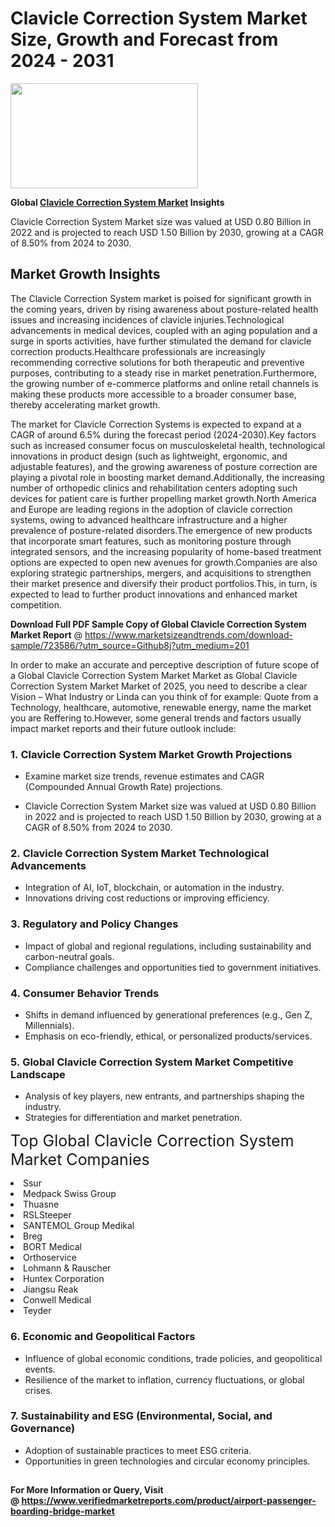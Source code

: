 <H1>Clavicle Correction System Market Size, Growth and Forecast from 2024 - 2031</H1><img class="aligncenter size-medium wp-image-584254" src="https://thirdeyenews.in/wp-content/uploads/2024/09/Global-Market-Research-300x168.jpeg" alt="" width="300" height="168" /><p><strong>Global&nbsp;<a href="https://www.marketsizeandtrends.com/download-sample/723586/?utm_source=Github8j?utm_medium=201">Clavicle Correction System Market</a> Insights</strong></p><p>Clavicle Correction System Market size was valued at USD 0.80 Billion in 2022 and is projected to reach USD 1.50 Billion by 2030, growing at a CAGR of 8.50% from 2024 to 2030.</p><p><h2>Market Growth Insights</h2> <p>The Clavicle Correction System market is poised for significant growth in the coming years, driven by rising awareness about posture-related health issues and increasing incidences of clavicle injuries.Technological advancements in medical devices, coupled with an aging population and a surge in sports activities, have further stimulated the demand for clavicle correction products.Healthcare professionals are increasingly recommending corrective solutions for both therapeutic and preventive purposes, contributing to a steady rise in market penetration.Furthermore, the growing number of e-commerce platforms and online retail channels is making these products more accessible to a broader consumer base, thereby accelerating market growth.</p> <p>The market for Clavicle Correction Systems is expected to expand at a CAGR of around 6.5% during the forecast period (2024-2030).Key factors such as increased consumer focus on musculoskeletal health, technological innovations in product design (such as lightweight, ergonomic, and adjustable features), and the growing awareness of posture correction are playing a pivotal role in boosting market demand.Additionally, the increasing number of orthopedic clinics and rehabilitation centers adopting such devices for patient care is further propelling market growth.North America and Europe are leading regions in the adoption of clavicle correction systems, owing to advanced healthcare infrastructure and a higher prevalence of posture-related disorders.The emergence of new products that incorporate smart features, such as monitoring posture through integrated sensors, and the increasing popularity of home-based treatment options are expected to open new avenues for growth.Companies are also exploring strategic partnerships, mergers, and acquisitions to strengthen their market presence and diversify their product portfolios.This, in turn, is expected to lead to further product innovations and enhanced market competition.<p><span class=""><strong>Download Full PDF Sample Copy of Global Clavicle Correction System Market Report</strong> @ <a href="https://www.marketsizeandtrends.com/download-sample/723586/?utm_source=Github8j?utm_medium=201" target="_blank">https://www.marketsizeandtrends.com/download-sample/723586/?utm_source=Github8j?utm_medium=201</a></span></p><p>In order to make an accurate and perceptive description of future scope of a Global&nbsp;Clavicle Correction System Market Market as Global&nbsp;Clavicle Correction System Market Market of 2025, you need to describe a clear Vision &ndash; What Industry or Linda can you think of for example: Quote from a Technology, healthcare, automotive, renewable energy, name the market you are Reffering to.However, some general trends and factors usually impact market reports and their future outlook include:</p><h3>1.&nbsp;<strong>Clavicle Correction System Market Growth Projections</strong></h3><ul><li>Examine market size trends, revenue estimates and CAGR (Compounded Annual Growth Rate) projections.</li><li><p>Clavicle Correction System Market size was valued at USD 0.80 Billion in 2022 and is projected to reach USD 1.50 Billion by 2030, growing at a CAGR of 8.50% from 2024 to 2030.</p></li></ul><h3>2.&nbsp;<strong>Clavicle Correction System Market Technological Advancements</strong></h3><ul><li>Integration of AI, IoT, blockchain, or automation in the industry.</li><li>Innovations driving cost reductions or improving efficiency.</li></ul><h3>3.&nbsp;<strong>Regulatory and Policy Changes</strong></h3><ul><li>Impact of global and regional regulations, including sustainability and carbon-neutral goals.</li><li>Compliance challenges and opportunities tied to government initiatives.</li></ul><h3>4.&nbsp;<strong>Consumer Behavior Trends</strong></h3><ul><li>Shifts in demand influenced by generational preferences (e.g., Gen Z, Millennials).</li><li>Emphasis on eco-friendly, ethical, or personalized products/services.</li></ul><h3>5.&nbsp;<strong>Global Clavicle Correction System Market Competitive Landscape</strong></h3><ul><li>Analysis of key players, new entrants, and partnerships shaping the industry.</li><li>Strategies for differentiation and market penetration.</li></ul><p data-pm-slice="1 1 []"><span style="color: inherit; font-family: inherit; font-size: 25px;">Top Global Clavicle Correction System Market Companies</span></p><div class="" data-test-id=""><p><li>Ssur</li><li> Medpack Swiss Group</li><li> Thuasne</li><li> RSLSteeper</li><li> SANTEMOL Group Medikal</li><li> Breg</li><li> BORT Medical</li><li> Orthoservice</li><li> Lohmann & Rauscher</li><li> Huntex Corporation</li><li> Jiangsu Reak</li><li> Conwell Medical</li><li> Teyder</li></p></div><h3>6.&nbsp;<strong>Economic and Geopolitical Factors</strong></h3><ul><li>Influence of global economic conditions, trade policies, and geopolitical events.</li><li>Resilience of the market to inflation, currency fluctuations, or global crises.</li></ul><h3>7.&nbsp;<strong>Sustainability and ESG (Environmental, Social, and Governance)</strong></h3><ul><li>Adoption of sustainable practices to meet ESG criteria.</li><li>Opportunities in green technologies and circular economy principles.</li></ul><h2><strong style="font-size: 14px;">For More Information or Query, Visit @&nbsp;</strong><a style="background-color: #ffffff; font-size: 14px;" href="https://www.marketsizeandtrends.com/report/clavicle-correction-system-market/" target="_blank">https://www.verifiedmarketreports.com/product/airport-passenger-boarding-bridge-market</a></h2>